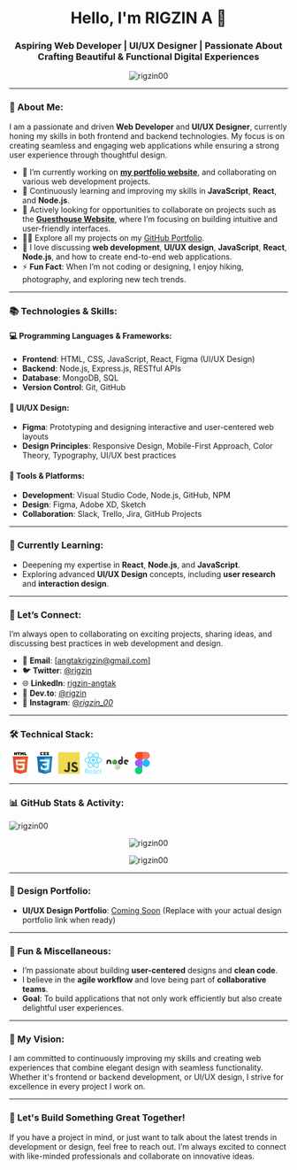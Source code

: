 <h1 align="center">Hello, I'm RIGZIN A 👋</h1>
<h3 align="center">Aspiring Web Developer | UI/UX Designer | Passionate About Crafting Beautiful & Functional Digital Experiences</h3>

<p align="center"> 
  <img src="https://komarev.com/ghpvc/?username=rigzin00&label=Profile%20views&color=0e75b6&style=flat" alt="rigzin00" /> 
</p>

---

### 🚀 About Me:
I am a passionate and driven **Web Developer** and **UI/UX Designer**, currently honing my skills in both frontend and backend technologies. My focus is on creating seamless and engaging web applications while ensuring a strong user experience through thoughtful design.

- 🔭 I’m currently working on **[my portfolio website](https://github.com/Rigzin00/-portfolio)**, and collaborating on various web development projects.
- 🌱 Continuously learning and improving my skills in **JavaScript**, **React**, and **Node.js**.
- 👯 Actively looking for opportunities to collaborate on projects such as the **[Guesthouse Website](https://github.com/Rigzin00/Guesthouse)**, where I’m focusing on building intuitive and user-friendly interfaces.
- 👨‍💻 Explore all my projects on my [GitHub Portfolio](https://github.com/Rigzin00/-portfolio).
- 💬 I love discussing **web development**, **UI/UX design**, **JavaScript**, **React**, **Node.js**, and how to create end-to-end web applications.
- ⚡ **Fun Fact**: When I’m not coding or designing, I enjoy hiking, photography, and exploring new tech trends.

---

### 📚 Technologies & Skills:
#### 💻 Programming Languages & Frameworks:
- **Frontend**: HTML, CSS, JavaScript, React, Figma (UI/UX Design)
- **Backend**: Node.js, Express.js, RESTful APIs
- **Database**: MongoDB, SQL
- **Version Control**: Git, GitHub

#### 🎨 UI/UX Design:
- **Figma**: Prototyping and designing interactive and user-centered web layouts
- **Design Principles**: Responsive Design, Mobile-First Approach, Color Theory, Typography, UI/UX best practices

#### 🔧 Tools & Platforms:
- **Development**: Visual Studio Code, Node.js, GitHub, NPM
- **Design**: Figma, Adobe XD, Sketch
- **Collaboration**: Slack, Trello, Jira, GitHub Projects

---

### 🌱 Currently Learning:
- Deepening my expertise in **React**, **Node.js**, and **JavaScript**.
- Exploring advanced **UI/UX Design** concepts, including **user research** and **interaction design**.

---

### 🤝 Let’s Connect:
I’m always open to collaborating on exciting projects, sharing ideas, and discussing best practices in web development and design.

- 📧 **Email**: [angtakrigzin@gmail.com]
- 🐦 **Twitter**: [@rigzin](https://twitter.com/rigzin)
- 🌐 **LinkedIn**: [rigzin-angtak](https://linkedin.com/in/rigzin-angtak)
- 📝 **Dev.to**: [@rigzin](https://dev.to/dev.to/@rigzin)
- 📸 **Instagram**: [@_rigzin_00_](https://instagram.com/_rigzin_00_)

---

### 🛠️ Technical Stack:
<p align="left">
  <a href="https://www.w3.org/TR/html52/" target="_blank"><img src="https://raw.githubusercontent.com/devicons/devicon/master/icons/html5/html5-original-wordmark.svg" alt="html5" width="40" height="40"/></a>
  <a href="https://www.w3schools.com/css/" target="_blank"><img src="https://raw.githubusercontent.com/devicons/devicon/master/icons/css3/css3-original-wordmark.svg" alt="css3" width="40" height="40"/></a>
  <a href="https://developer.mozilla.org/en-US/docs/Web/JavaScript" target="_blank"><img src="https://raw.githubusercontent.com/devicons/devicon/master/icons/javascript/javascript-original.svg" alt="javascript" width="40" height="40"/></a>
  <a href="https://reactjs.org/" target="_blank"><img src="https://raw.githubusercontent.com/devicons/devicon/master/icons/react/react-original-wordmark.svg" alt="react" width="40" height="40"/></a>
  <a href="https://nodejs.org" target="_blank"><img src="https://raw.githubusercontent.com/devicons/devicon/master/icons/nodejs/nodejs-original-wordmark.svg" alt="nodejs" width="40" height="40"/></a>
  <a href="https://www.figma.com/" target="_blank"><img src="https://raw.githubusercontent.com/devicons/devicon/master/icons/figma/figma-original.svg" alt="figma" width="40" height="40"/></a>
</p>

---

### 📊 GitHub Stats & Activity:
<p align="left">
  <img src="https://github-readme-stats.vercel.app/api/top-langs?username=rigzin00&show_icons=true&locale=en&layout=compact&langs_count=6" alt="rigzin00" />
</p>

<p align="center">
  <img src="https://github-readme-stats.vercel.app/api?username=rigzin00&show_icons=true&locale=en" alt="rigzin00" />
</p>

<p align="center">
  <img src="https://github-readme-streak-stats.herokuapp.com/?user=rigzin00&" alt="rigzin00" />
</p>

---

### 📑 Design Portfolio:
- **UI/UX Design Portfolio**: [Coming Soon](#) (Replace with your actual design portfolio link when ready)

---

### 💬 Fun & Miscellaneous:
- I’m passionate about building **user-centered** designs and **clean code**.
- I believe in the **agile workflow** and love being part of **collaborative teams**.
- **Goal**: To build applications that not only work efficiently but also create delightful user experiences.

---

### 🎯 My Vision:
I am committed to continuously improving my skills and creating web experiences that combine elegant design with seamless functionality. Whether it's frontend or backend development, or UI/UX design, I strive for excellence in every project I work on.

---

### 🌱 Let's Build Something Great Together!
If you have a project in mind, or just want to talk about the latest trends in development or design, feel free to reach out. I’m always excited to connect with like-minded professionals and collaborate on innovative ideas.

